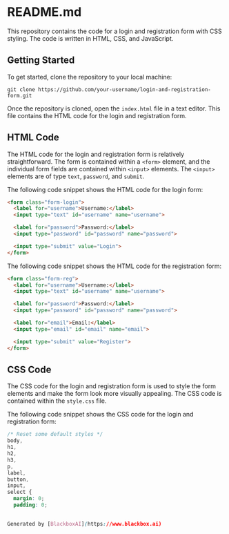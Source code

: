  # README.md

This repository contains the code for a login and registration form with CSS styling. The code is written in HTML, CSS, and JavaScript.

## Getting Started

To get started, clone the repository to your local machine:

```
git clone https://github.com/your-username/login-and-registration-form.git
```

Once the repository is cloned, open the `index.html` file in a text editor. This file contains the HTML code for the login and registration form.

## HTML Code

The HTML code for the login and registration form is relatively straightforward. The form is contained within a `<form>` element, and the individual form fields are contained within `<input>` elements. The `<input>` elements are of type `text`, `password`, and `submit`.

The following code snippet shows the HTML code for the login form:

```html
<form class="form-login">
  <label for="username">Username:</label>
  <input type="text" id="username" name="username">

  <label for="password">Password:</label>
  <input type="password" id="password" name="password">

  <input type="submit" value="Login">
</form>
```

The following code snippet shows the HTML code for the registration form:

```html
<form class="form-reg">
  <label for="username">Username:</label>
  <input type="text" id="username" name="username">

  <label for="password">Password:</label>
  <input type="password" id="password" name="password">

  <label for="email">Email:</label>
  <input type="email" id="email" name="email">

  <input type="submit" value="Register">
</form>
```

## CSS Code

The CSS code for the login and registration form is used to style the form elements and make the form look more visually appealing. The CSS code is contained within the `style.css` file.

The following code snippet shows the CSS code for the login and registration form:

```css
/* Reset some default styles */
body,
h1,
h2,
h3,
p,
label,
button,
input,
select {
  margin: 0;
  padding: 0;
  

Generated by [BlackboxAI](https://www.blackbox.ai)